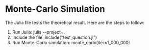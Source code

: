 # Monte-Carlo Simulation

The Julia file tests the theoretical result. Here are the steps to follow:

1. Run Julia: julia --project=.
2. Include the file: include("test_question.jl")
3. Run Monte-Carlo simulation: monte_carlo(iter=1_000_000)